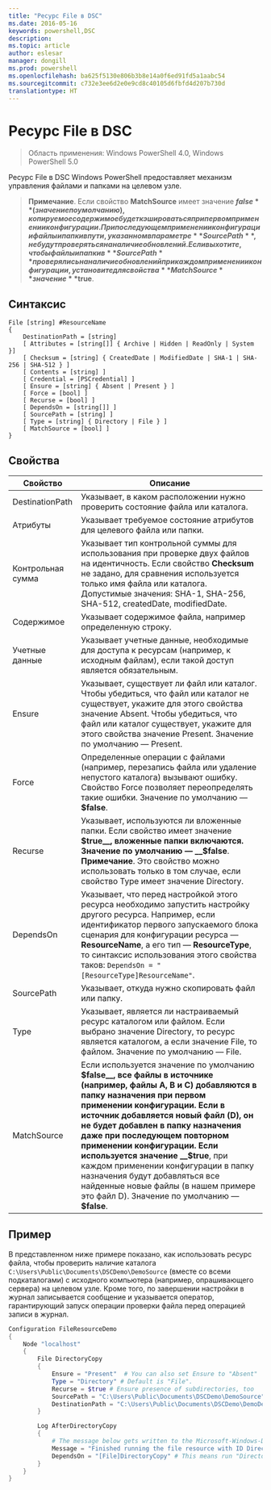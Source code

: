 ```yaml
---
title: "Ресурс File в DSC"
ms.date: 2016-05-16
keywords: powershell,DSC
description: 
ms.topic: article
author: eslesar
manager: dongill
ms.prod: powershell
ms.openlocfilehash: ba625f5130e806b3b8e14a0f6ed91fd5a1aabc54
ms.sourcegitcommit: c732e3ee6d2e0e9cd8c40105d6fbfd4d207b730d
translationtype: HT
---
```

# <a name="dsc-file-resource"></a>Ресурс File в DSC

> Область применения: Windows PowerShell 4.0, Windows PowerShell 5.0

Ресурс File в DSC Windows PowerShell предоставляет механизм управления файлами и папками на целевом узле.

>**Примечание**. Если свойство **MatchSource** имеет значение **$false** (значение по умолчанию), копируемое содержимое будет кэшироваться при первом применении конфигурации. 
>При последующем применении конфигурации файлы и папки в пути, указанном в параметре **SourcePath**, не будут проверяться на наличие обновлений. Если вы хотите, чтобы файлы и папки в **SourcePath** проверялись на наличие обновлений при каждом применении конфигурации, установите для свойства **MatchSource** значение **$true**. 

## <a name="syntax"></a>Синтаксис
```
File [string] #ResourceName
{
    DestinationPath = [string]
    [ Attributes = [string[]] { Archive | Hidden | ReadOnly | System }]
    [ Checksum = [string] { CreatedDate | ModifiedDate | SHA-1 | SHA-256 | SHA-512 } ]
    [ Contents = [string] ]
    [ Credential = [PSCredential] ]
    [ Ensure = [string] { Absent | Present } ] 
    [ Force = [bool] ]
    [ Recurse = [bool] ]
    [ DependsOn = [string[]] ]
    [ SourcePath = [string] ]
    [ Type = [string] { Directory | File } ] 
    [ MatchSource = [bool] ]
}
```

## <a name="properties"></a>Свойства

|  Свойство  |  Описание   | 
|---|---| 
| DestinationPath| Указывает, в каком расположении нужно проверить состояние файла или каталога.| 
| Атрибуты| Указывает требуемое состояние атрибутов для целевого файла или папки.| 
| Контрольная сумма| Указывает тип контрольной суммы для использования при проверке двух файлов на идентичность. Если свойство __Checksum__ не задано, для сравнения используется только имя файла или каталога. Допустимые значения: SHA-1, SHA-256, SHA-512, createdDate, modifiedDate.| 
| Содержимое| Указывает содержимое файла, например определенную строку.| 
| Учетные данные| Указывает учетные данные, необходимые для доступа к ресурсам (например, к исходным файлам), если такой доступ является обязательным.| 
| Ensure| Указывает, существует ли файл или каталог. Чтобы убедиться, что файл или каталог не существует, укажите для этого свойства значение Absent. Чтобы убедиться, что файл или каталог существует, укажите для этого свойства значение Present. Значение по умолчанию — Present.| 
| Force| Определенные операции с файлами (например, перезапись файла или удаление непустого каталога) вызывают ошибку. Свойство Force позволяет переопределять такие ошибки. Значение по умолчанию — __$false__.| 
| Recurse| Указывает, используются ли вложенные папки. Если свойство имеет значение __$true__, вложенные папки включаются. Значение по умолчанию — __$false__. **Примечание**. Это свойство можно использовать только в том случае, если свойство Type имеет значение Directory.| 
| DependsOn | Указывает, что перед настройкой этого ресурса необходимо запустить настройку другого ресурса. Например, если идентификатор первого запускаемого блока сценария для конфигурации ресурса — __ResourceName__, а его тип — __ResourceType__, то синтаксис использования этого свойства таков: `DependsOn = "[ResourceType]ResourceName"`.| 
| SourcePath| Указывает, откуда нужно скопировать файл или папку.| 
| Type| Указывает, является ли настраиваемый ресурс каталогом или файлом. Если выбрано значение Directory, то ресурс является каталогом, а если значение File, то файлом. Значение по умолчанию — File.| 
| MatchSource| Если используется значение по умолчанию __$false__, все файлы в источнике (например, файлы A, B и C) добавляются в папку назначения при первом применении конфигурации. Если в источник добавляется новый файл (D), он не будет добавлен в папку назначения даже при последующем повторном применении конфигурации. Если используется значение __$true__, при каждом применении конфигурации в папку назначения будут добавляться все найденные новые файлы (в нашем примере это файл D). Значение по умолчанию — **$false**.| 

## <a name="example"></a>Пример

В представленном ниже примере показано, как использовать ресурс файла, чтобы проверить наличие каталога `C:\Users\Public\Documents\DSCDemo\DemoSource` (вместе со всеми подкаталогами) с исходного компьютера (например, опрашивающего сервера) на целевом узле. Кроме того, по завершении настройки в журнал записывается сообщение и указывается оператор, гарантирующий запуск операции проверки файла перед операцией записи в журнал.

```powershell
Configuration FileResourceDemo
{
    Node "localhost"
    {
        File DirectoryCopy
        {
            Ensure = "Present"  # You can also set Ensure to "Absent"
            Type = "Directory" # Default is "File".
            Recurse = $true # Ensure presence of subdirectories, too
            SourcePath = "C:\Users\Public\Documents\DSCDemo\DemoSource"
            DestinationPath = "C:\Users\Public\Documents\DSCDemo\DemoDestination"    
        }

        Log AfterDirectoryCopy
        {
            # The message below gets written to the Microsoft-Windows-Desired State Configuration/Analytic log
            Message = "Finished running the file resource with ID DirectoryCopy"
            DependsOn = "[File]DirectoryCopy" # This means run "DirectoryCopy" first.
        }
    }
}
```

